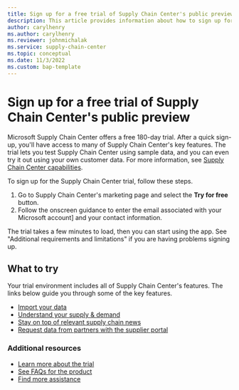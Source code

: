 ```yaml
---
title: Sign up for a free trial of Supply Chain Center's public preview
description: This article provides information about how to sign up for Microsoft Supply Chain Center's free trial.
author: carylhenry
ms.author: carylhenry
ms.reviewer: johnmichalak
ms.service: supply-chain-center
ms.topic: conceptual
ms.date: 11/3/2022
ms.custom: bap-template
---
```


# Sign up for a free trial of Supply Chain Center's public preview

Microsoft Supply Chain Center offers a free 180-day trial. After a quick sign-up, you'll have access to many of Supply Chain Center's key features. The trial lets you test Supply Chain Center using sample data, and you can even try it out using your own customer data. For more information, see [Supply Chain Center capabilities](/overview/capabilities.md).

To sign up for the Supply Chain Center trial, follow these steps.

1. Go to Supply Chain Center's marketing page and select the **Try for free** button.
2. Follow the onscreen guidance to enter the email associated with your Microsoft account] and your contact information.

The trial takes a few minutes to load, then you can start using the app. See "Additional requirements and limitations" if you are having problems signing up.

## What to try

Your trial environment includes all of Supply Chain Center's features. The links below guide you through some of the key features.

- [Import your data](/administer/ingest-data.md)
- [Understand your supply & demand](/use/supply-and-demand.md)
- [Stay on top of relevant supply chain news](/articles/use/news.md)
- [Request data from partners with the supplier portal](/use/supplier-portal.md)

### Additional resources

- [Learn more about the trial](/troubleshoot-faqs/trial-faqs.md)
- [See FAQs for the product](/troubleshoot-faqs/product-faqs.md)
- [Find more assistance](/get-started/preview-support.md)
